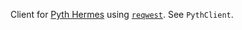<!-- cargo-rdme start -->

Client for [Pyth Hermes] using [`reqwest`]. See `PythClient`.

[Pyth Hermes]: https://docs.pyth.network/price-feeds/how-pyth-works/hermes
[`reqwest`]: https://docs.rs/reqwest/latest/reqwest/

<!-- cargo-rdme end -->

<!-- test publish -->
